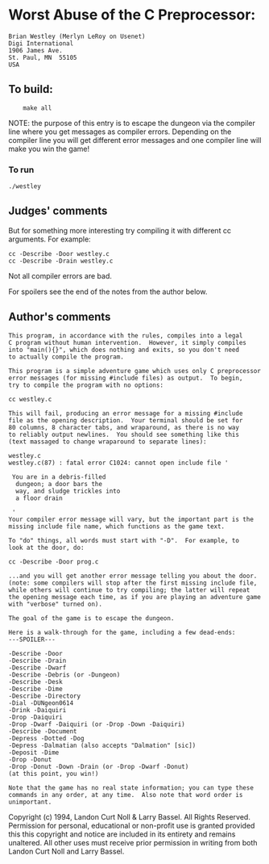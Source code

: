 # Worst Abuse of the C Preprocessor:

	Brian Westley (Merlyn LeRoy on Usenet)
	Digi International
	1906 James Ave.
	St. Paul, MN  55105
	USA

## To build:

        make all

NOTE: the purpose of this entry is to escape the dungeon via the compiler line
where you get messages as compiler errors. Depending on the compiler line you
will get different error messages and one compiler line will make you win the
game!

### To run

	./westley

## Judges' comments

But for something more interesting try compiling it with
different cc arguments.  For example:

	cc -Describe -Door westley.c
	cc -Describe -Drain westley.c

Not all compiler errors are bad.

For spoilers see the end of the notes from the author below.

## Author's comments

    This program, in accordance with the rules, compiles into a legal
    C program without human intervention.  However, it simply compiles
    into "main(){}", which does nothing and exits, so you don't need
    to actually compile the program.

    This program is a simple adventure game which uses only C preprocessor
    error messages (for missing #include files) as output.  To begin,
    try to compile the program with no options:

    cc westley.c

    This will fail, producing an error message for a missing #include
    file as the opening description.  Your terminal should be set for
    80 columns, 8 character tabs, and wraparound, as there is no way
    to reliably output newlines.  You should see something like this
    (text massaged to change wraparound to separate lines):

    westley.c
    westley.c(87) : fatal error C1024: cannot open include file '

     You are in a debris-filled
      dungeon; a door bars the
      way, and sludge trickles into
      a floor drain

     '
    Your compiler error message will vary, but the important part is the
    missing include file name, which functions as the game text.

    To "do" things, all words must start with "-D".  For example, to
    look at the door, do:

    cc -Describe -Door prog.c

    ...and you will get another error message telling you about the door.
    (note: some compilers will stop after the first missing include file,
    while others will continue to try compiling; the latter will repeat
    the opening message each time, as if you are playing an adventure game
    with "verbose" turned on).

    The goal of the game is to escape the dungeon.

    Here is a walk-through for the game, including a few dead-ends:
    ---SPOILER---
    
    -Describe -Door
    -Describe -Drain
    -Describe -Dwarf
    -Describe -Debris (or -Dungeon)
    -Describe -Desk
    -Describe -Dime
    -Describe -Directory
    -Dial -DUNgeon0614
    -Drink -Daiquiri
    -Drop -Daiquiri
    -Drop -Dwarf -Daiquiri (or -Drop -Down -Daiquiri)
    -Describe -Document
    -Depress -Dotted -Dog
    -Depress -Dalmatian (also accepts "Dalmation" [sic])
    -Deposit -Dime
    -Drop -Donut
    -Drop -Donut -Down -Drain (or -Drop -Dwarf -Donut)
    (at this point, you win!)

    Note that the game has no real state information; you can type these
    commands in any order, at any time.  Also note that word order is
    unimportant.

Copyright (c) 1994, Landon Curt Noll & Larry Bassel.
All Rights Reserved.  Permission for personal, educational or non-profit use is
granted provided this this copyright and notice are included in its entirety
and remains unaltered.  All other uses must receive prior permission in writing
from both Landon Curt Noll and Larry Bassel.
